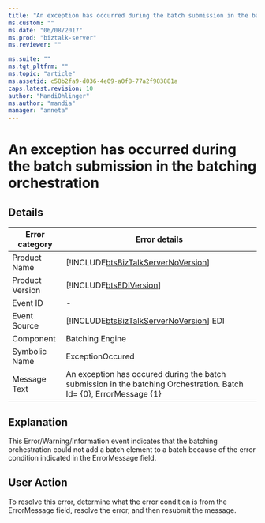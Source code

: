 ```yaml
---
title: "An exception has occurred during the batch submission in the batching orchestration | Microsoft Docs"
ms.custom: ""
ms.date: "06/08/2017"
ms.prod: "biztalk-server"
ms.reviewer: ""

ms.suite: ""
ms.tgt_pltfrm: ""
ms.topic: "article"
ms.assetid: c58b2fa9-d036-4e09-a0f8-77a2f983881a
caps.latest.revision: 10
author: "MandiOhlinger"
ms.author: "mandia"
manager: "anneta"
---
```


# An exception has occurred during the batch submission in the batching orchestration

## Details  
  
| Error category  | Error details                                                                                                       |
|-----------------|---------------------------------------------------------------------------------------------------------------------|
|  Product Name   |                 [!INCLUDE[btsBizTalkServerNoVersion](../includes/btsbiztalkservernoversion-md.md)]                  |
| Product Version |                             [!INCLUDE[btsEDIVersion](../includes/btsediversion-md.md)]                              |
|    Event ID     |                                                          -                                                          |
|  Event Source   |               [!INCLUDE[btsBizTalkServerNoVersion](../includes/btsbiztalkservernoversion-md.md)] EDI                |
|    Component    |                                                   Batching Engine                                                   |
|  Symbolic Name  |                                                  ExceptionOccured                                                   |
|  Message Text   | An exception has occured during the batch submission in the batching Orchestration. Batch Id= {0}, ErrorMessage {1} |
  
## Explanation  

This Error/Warning/Information event indicates that the batching orchestration could not add a batch element to a batch because of the error condition indicated in the ErrorMessage field.  
  
## User Action  

To resolve this error, determine what the error condition is from the ErrorMessage field, resolve the error, and then resubmit the message.
